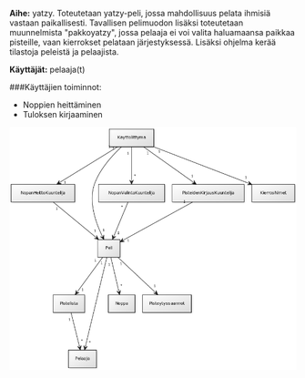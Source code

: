 __Aihe:__ yatzy. Toteutetaan yatzy-peli, jossa mahdollisuus pelata ihmisiä vastaan paikallisesti. Tavallisen pelimuodon lisäksi toteutetaan muunnelmista "pakkoyatzy", jossa pelaaja ei voi valita haluamaansa paikkaa pisteille, vaan kierrokset pelataan järjestyksessä. Lisäksi ohjelma kerää tilastoja peleistä ja pelaajista.

__Käyttäjät:__ pelaaja(t)

###Käyttäjien toiminnot:
- Noppien heittäminen
- Tuloksen kirjaaminen

![Luokkakaavio](kaavio.png)
